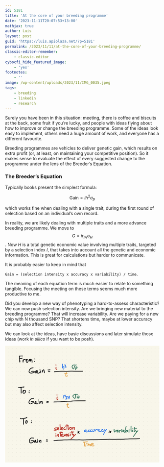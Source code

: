 ```yaml
---
id: 5181
title: 'At the core of your breeding programme'
date: '2023-11-11T20:07:53+13:00'
mathjax: true
author: Luis
layout: post
guid: 'https://luis.apiolaza.net/?p=5181'
permalink: /2023/11/11/at-the-core-of-your-breeding-programme/
classic-editor-remember:
    - classic-editor
cybocfi_hide_featured_image:
    - 'yes'
footnotes:
    - ''
image: /wp-content/uploads/2023/11/IMG_0035.jpeg
tags:
    - breeding
    - linkedin
    - research
---
```


Surely you have been in this situation: meeting, there is coffee and biscuits at the back, some fruit if you’re lucky, and people with ideas flying about how to improve or change the breeding programme. Some of the ideas look easy to implement, others need a huge amount of work, and everyone has a different favourite.

Breeding programmes are vehicles to deliver genetic gain, which results on extra profit (or, at least, on maintaining your competitive position). So it makes sense to evaluate the effect of every suggested change to the programme under the lens of the Breeder’s Equation.

### The Breeder’s Equation

Typically books present the simplest formula:

$$\mbox{Gain} = i h^2 \sigma_p$$

which works fine when dealing with a single trait, during the first round of selection based on an individual’s own record.

In reality, we are likely dealing with multiple traits and a more advance breeding programme. We move to $$G = i r_{IH} \sigma_H$$. Now *H* is a total genetic economic value involving multiple traits, targeted by a selection index *I*, that takes into account all the genetic and economic information. This is great for calculations but harder to communicate.

It is probably easier to keep in mind that  
   
`Gain = (selection intensity x accuracy x variability) / time`.

The meaning of each equation term is much easier to relate to something tangible. Focusing the meeting on these terms seems much more productive to me.

Did you develop a new way of phenotyping a hard-to-assess characteristic? We can now push selection intensity. Are we bringing new material to the breeding programme? That will increase variability. Are we paying for a new chip with N thousand SNP? That shortens time, maybe at lower accuracy but may also affect selection intensity.

We can look at the ideas, have basic discussions and later simulate those ideas (work *in silico* if you want to be posh).

![A few ways of thinking of genetic gain and the Breeder’s Equation.](/assets/images/breeders_equation.jpeg)